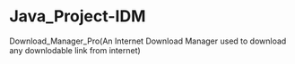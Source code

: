 # Java_Project-IDM
Download_Manager_Pro(An Internet Download Manager used to download any downlodable link from internet)
